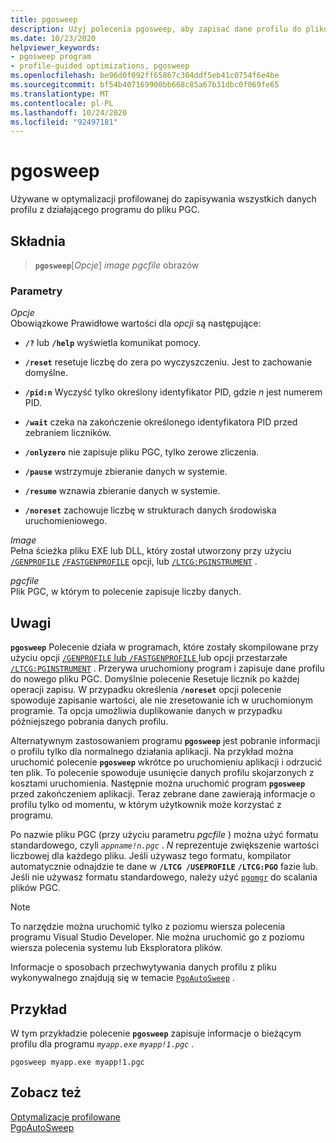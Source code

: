 ```yaml
---
title: pgosweep
description: Użyj polecenia pgosweep, aby zapisać dane profilu do pliku PGC do użycia w optymalizacji profilowanej.
ms.date: 10/23/2020
helpviewer_keywords:
- pgosweep program
- profile-guided optimizations, pgosweep
ms.openlocfilehash: be96d0f092ff65867c304ddf5eb41c0754f6e4be
ms.sourcegitcommit: bf54b407169900bb668c85a67b31dbc0f069fe65
ms.translationtype: MT
ms.contentlocale: pl-PL
ms.lasthandoff: 10/24/2020
ms.locfileid: "92497181"
---
```

# <a name="pgosweep"></a>pgosweep

Używane w optymalizacji profilowanej do zapisywania wszystkich danych profilu z działającego programu do pliku PGC.

## <a name="syntax"></a>Składnia

> **`pgosweep`**[*Opcje*] *image* *pgcfile* obrazów

### <a name="parameters"></a>Parametry

*Opcje*\
Obowiązkowe Prawidłowe wartości dla *opcji* są następujące:

- **`/?`** lub **`/help`** wyświetla komunikat pomocy.

- **`/reset`** resetuje liczbę do zera po wyczyszczeniu. Jest to zachowanie domyślne.

- **`/pid:n`** Wyczyść tylko określony identyfikator PID, gdzie *n* jest numerem PID.

- **`/wait`** czeka na zakończenie określonego identyfikatora PID przed zebraniem liczników.

- **`/onlyzero`** nie zapisuje pliku PGC, tylko zerowe zliczenia.

- **`/pause`** wstrzymuje zbieranie danych w systemie.

- **`/resume`** wznawia zbieranie danych w systemie.

- **`/noreset`** zachowuje liczbę w strukturach danych środowiska uruchomieniowego.

*Image*\
Pełna ścieżka pliku EXE lub DLL, który został utworzony przy użyciu [`/GENPROFILE`](reference/genprofile-fastgenprofile-generate-profiling-instrumented-build.md) [`/FASTGENPROFILE`](reference/genprofile-fastgenprofile-generate-profiling-instrumented-build.md) opcji, lub [`/LTCG:PGINSTRUMENT`](reference/ltcg-link-time-code-generation.md) .

*pgcfile*\
Plik PGC, w którym to polecenie zapisuje liczby danych.

## <a name="remarks"></a>Uwagi

**`pgosweep`** Polecenie działa w programach, które zostały skompilowane przy użyciu opcji [ `/GENPROFILE` lub `/FASTGENPROFILE` ](reference/genprofile-fastgenprofile-generate-profiling-instrumented-build.md) lub opcji przestarzałe [`/LTCG:PGINSTRUMENT`](reference/ltcg-link-time-code-generation.md) . Przerywa uruchomiony program i zapisuje dane profilu do nowego pliku PGC. Domyślnie polecenie Resetuje licznik po każdej operacji zapisu. W przypadku określenia **`/noreset`** opcji polecenie spowoduje zapisanie wartości, ale nie zresetowanie ich w uruchomionym programie. Ta opcja umożliwia duplikowanie danych w przypadku późniejszego pobrania danych profilu.

Alternatywnym zastosowaniem programu **`pgosweep`** jest pobranie informacji o profilu tylko dla normalnego działania aplikacji. Na przykład można uruchomić polecenie **`pgosweep`** wkrótce po uruchomieniu aplikacji i odrzucić ten plik. To polecenie spowoduje usunięcie danych profilu skojarzonych z kosztami uruchomienia. Następnie można uruchomić program **`pgosweep`** przed zakończeniem aplikacji. Teraz zebrane dane zawierają informacje o profilu tylko od momentu, w którym użytkownik może korzystać z programu.

Po nazwie pliku PGC (przy użyciu parametru *pgcfile* ) można użyć formatu standardowego, czyli *`appname!n.pgc`* . *N* reprezentuje zwiększenie wartości liczbowej dla każdego pliku. Jeśli używasz tego formatu, kompilator automatycznie odnajdzie te dane w **`/LTCG /USEPROFILE`** **`/LTCG:PGO`** fazie lub. Jeśli nie używasz formatu standardowego, należy użyć [`pgomgr`](pgomgr.md) do scalania plików PGC.

> [!NOTE]
> To narzędzie można uruchomić tylko z poziomu wiersza polecenia programu Visual Studio Developer. Nie można uruchomić go z poziomu wiersza polecenia systemu lub Eksploratora plików.

Informacje o sposobach przechwytywania danych profilu z pliku wykonywalnego znajdują się w temacie [`PgoAutoSweep`](pgoautosweep.md) .

## <a name="example"></a>Przykład

W tym przykładzie polecenie **`pgosweep`** zapisuje informacje o bieżącym profilu dla programu *`myapp.exe`* *`myapp!1.pgc`* .

`pgosweep myapp.exe myapp!1.pgc`

## <a name="see-also"></a>Zobacz też

[Optymalizacje profilowane](profile-guided-optimizations.md)\
[PgoAutoSweep](pgoautosweep.md)
